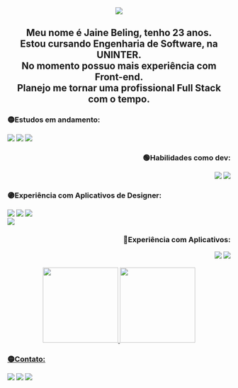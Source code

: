 <div align="center"> 
  <img src="https://user-images.githubusercontent.com/95389587/213133325-3effc4d7-9ad1-4481-bf68-e8a90bb8dd77.png">
</div>

<div>
  <h2 align="center">Meu nome é Jaine Beling, tenho 23 anos.<br>Estou cursando Engenharia de Software, na UNINTER.<br>No momento possuo mais experiência com Front-end.<br>Planejo me tornar uma profissional Full Stack com o tempo.</h2>
</div>

<div align="start">
  <h3>🟡Estudos em andamento:</h3>
  <img src="https://img.shields.io/badge/JavaScript-323330?style=for-the-badge&logo=javascript&logoColor=F7DF1E">
  <img src="https://img.shields.io/badge/React-20232A?style=for-the-badge&logo=react&logoColor=61DAFB">
  <img src="https://img.shields.io/badge/Node.js-43853D?style=for-the-badge&logo=node.js&logoColor=white">
</div> 

<div align="end">
  <h3>🟢Habilidades como dev:</h3>
  <img src="https://img.shields.io/badge/HTML5-E34F26?style=for-the-badge&logo=html5&logoColor=white">
  <img src="https://img.shields.io/badge/CSS3-1572B6?style=for-the-badge&logo=css3&logoColor=white">
 
</div>

          
<div align="start">
  <h3>🟣Experiência com Aplicativos de Designer:</h3>
  <img src="https://img.shields.io/badge/Adobe%20Photoshop-31A8FF?style=for-the-badge&logo=Adobe%20Photoshop&logoColor=black">
  <img src="https://img.shields.io/badge/Adobe%20XD-470137?style=for-the-badge&logo=Adobe%20XD&logoColor=#FF61F6">
  <img src="https://img.shields.io/badge/Figma-F24E1E?style=for-the-badge&logo=figma&logoColor=white"><br>
  <img src="https://img.shields.io/badge/Adobe%20after%20affects-CF96FD?style=for-the-badge&logo=Adobe%20after%20effects&logoColor=393665">
</div>

<div align="end">
  <h3>🔵Experiência com Aplicativos:</h3>
  <img src="https://img.shields.io/badge/Visual_Studio_Code-0078D4?style=for-the-badge&logo=visual%20studio%20code&logoColor=white">
 <img src="https://img.shields.io/badge/Microsoft_Word-2B579A?style=for-the-badge&logo=microsoft-word&logoColor=white">
  <br><br>
</div>

<div align="center">
  <a href="https://github.com/JMBeling">
  <img height="170em" "width="40%" src="https://github-readme-stats.vercel.app/api?username=JMBeling&show_icons=true&theme=tokyonight&include_all_commits=true&count_private=true"/>
  <img height="170em" "width="40%" src="https://github-readme-stats.vercel.app/api/top-langs/?username=JMBeling&layout=compact&langs_count=7&theme=tokyonight"/>
</div>
</div>
  
  <div>
    <h3>🟡Contato:</h3>
     <a href="https://www.instagram.com/jm_beling/" target="_blank"><img src="https://img.shields.io/badge/-Instagram-%23E4405F?style=for-the-badge&logo=instagram&logoColor=white" target="_blank"></a>
     <a href="https://www.linkedin.com/in/jaine-beling/" target="_blank"><img src="https://img.shields.io/badge/-LinkedIn-%230077B5?style=for-the-badge&logo=linkedin&logoColor=white" target="_blank"></a> 
    <a href="https://www.linkedin.com/in/jaine-beling/" target="_blank"><img src="https://img.shields.io/badge/Telegram-2CA5E0?style=for-the-badge&logo=telegram&logoColor=white" target="_blank"></a> 
   
 
  </div>
